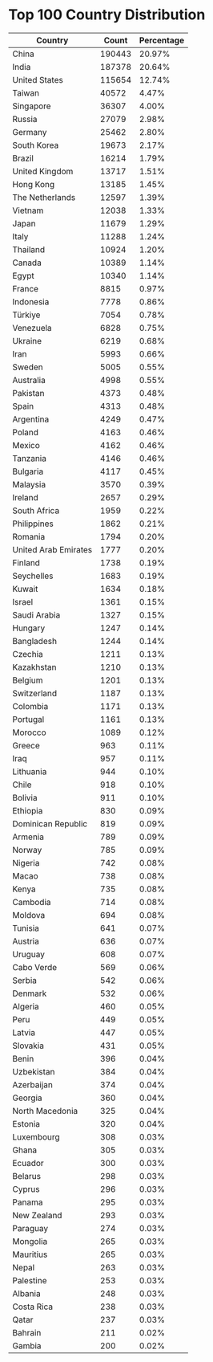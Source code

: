 # Top 100 Country Distribution
| Country | Count | Percentage |
|----|----|----|
| China | 190443 | 20.97% |
| India | 187378 | 20.64% |
| United States | 115654 | 12.74% |
| Taiwan | 40572 | 4.47% |
| Singapore | 36307 | 4.00% |
| Russia | 27079 | 2.98% |
| Germany | 25462 | 2.80% |
| South Korea | 19673 | 2.17% |
| Brazil | 16214 | 1.79% |
| United Kingdom | 13717 | 1.51% |
| Hong Kong | 13185 | 1.45% |
| The Netherlands | 12597 | 1.39% |
| Vietnam | 12038 | 1.33% |
| Japan | 11679 | 1.29% |
| Italy | 11288 | 1.24% |
| Thailand | 10924 | 1.20% |
| Canada | 10389 | 1.14% |
| Egypt | 10340 | 1.14% |
| France | 8815 | 0.97% |
| Indonesia | 7778 | 0.86% |
| Türkiye | 7054 | 0.78% |
| Venezuela | 6828 | 0.75% |
| Ukraine | 6219 | 0.68% |
| Iran | 5993 | 0.66% |
| Sweden | 5005 | 0.55% |
| Australia | 4998 | 0.55% |
| Pakistan | 4373 | 0.48% |
| Spain | 4313 | 0.48% |
| Argentina | 4249 | 0.47% |
| Poland | 4163 | 0.46% |
| Mexico | 4162 | 0.46% |
| Tanzania | 4146 | 0.46% |
| Bulgaria | 4117 | 0.45% |
| Malaysia | 3570 | 0.39% |
| Ireland | 2657 | 0.29% |
| South Africa | 1959 | 0.22% |
| Philippines | 1862 | 0.21% |
| Romania | 1794 | 0.20% |
| United Arab Emirates | 1777 | 0.20% |
| Finland | 1738 | 0.19% |
| Seychelles | 1683 | 0.19% |
| Kuwait | 1634 | 0.18% |
| Israel | 1361 | 0.15% |
| Saudi Arabia | 1327 | 0.15% |
| Hungary | 1247 | 0.14% |
| Bangladesh | 1244 | 0.14% |
| Czechia | 1211 | 0.13% |
| Kazakhstan | 1210 | 0.13% |
| Belgium | 1201 | 0.13% |
| Switzerland | 1187 | 0.13% |
| Colombia | 1171 | 0.13% |
| Portugal | 1161 | 0.13% |
| Morocco | 1089 | 0.12% |
| Greece | 963 | 0.11% |
| Iraq | 957 | 0.11% |
| Lithuania | 944 | 0.10% |
| Chile | 918 | 0.10% |
| Bolivia | 911 | 0.10% |
| Ethiopia | 830 | 0.09% |
| Dominican Republic | 819 | 0.09% |
| Armenia | 789 | 0.09% |
| Norway | 785 | 0.09% |
| Nigeria | 742 | 0.08% |
| Macao | 738 | 0.08% |
| Kenya | 735 | 0.08% |
| Cambodia | 714 | 0.08% |
| Moldova | 694 | 0.08% |
| Tunisia | 641 | 0.07% |
| Austria | 636 | 0.07% |
| Uruguay | 608 | 0.07% |
| Cabo Verde | 569 | 0.06% |
| Serbia | 542 | 0.06% |
| Denmark | 532 | 0.06% |
| Algeria | 460 | 0.05% |
| Peru | 449 | 0.05% |
| Latvia | 447 | 0.05% |
| Slovakia | 431 | 0.05% |
| Benin | 396 | 0.04% |
| Uzbekistan | 384 | 0.04% |
| Azerbaijan | 374 | 0.04% |
| Georgia | 360 | 0.04% |
| North Macedonia | 325 | 0.04% |
| Estonia | 320 | 0.04% |
| Luxembourg | 308 | 0.03% |
| Ghana | 305 | 0.03% |
| Ecuador | 300 | 0.03% |
| Belarus | 298 | 0.03% |
| Cyprus | 296 | 0.03% |
| Panama | 295 | 0.03% |
| New Zealand | 293 | 0.03% |
| Paraguay | 274 | 0.03% |
| Mongolia | 265 | 0.03% |
| Mauritius | 265 | 0.03% |
| Nepal | 263 | 0.03% |
| Palestine | 253 | 0.03% |
| Albania | 248 | 0.03% |
| Costa Rica | 238 | 0.03% |
| Qatar | 237 | 0.03% |
| Bahrain | 211 | 0.02% |
| Gambia | 200 | 0.02% |
